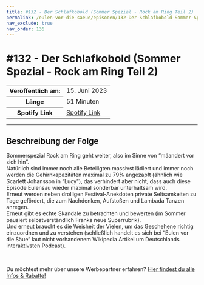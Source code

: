 ```yaml
---
title: #132 - Der Schlafkobold (Sommer Spezial - Rock am Ring Teil 2)
permalink: /eulen-vor-die-saeue/episoden/132-Der-Schlafkobold-Sommer-Spezial-Rock-am-Ring-Teil-2
nav_exclude: true
nav_order: 136
---
```


# #132 - Der Schlafkobold (Sommer Spezial - Rock am Ring Teil 2)
<table class="resp-table dcf-table dcf-table-responsive dcf-table-bordered dcf-table-striped dcf-w-100%">
                    <tbody>
                        <tr>
                            <th scope="row">Veröffentlich am:</th>
                            <td data-label="Veröffentlich am:">15. Juni 2023</td>
                        </tr>
                        <tr>
                            <th scope="row">Länge </th>
                            <td data-label="Länge ">51 Minuten</td>
                        </tr><tr>
                                <th scope="row">Spotify Link</th>
                                <td data-label="Spotify Link"><a href="https://open.spotify.com/episode/4XznJqVv8sNsBn62dsDhHG">Spotify Link</a></td>
                            </tr></tbody>
                </table>

***

## Beschreibung der Folge

<div>
<p>Sommerspezial Rock am Ring geht weiter, also im Sinne von “mäandert vor sich hin”. <br/>Natürlich sind immer noch alle Beteiligten massivst lädiert und immer noch werden die Gehirnkapazitäten maximal zu 79% angezapft (ähnlich wie Scarlett Johansson in “Lucy”), das verhindert aber nicht, dass auch diese Episode Eulensau wieder maximal sonderbar unterhaltsam wird.<br/>Erneut werden neben drolligen Festival-Anekdoten private Seltsamkeiten zu Tage gefördert, die zum Nachdenken, Aufstoßen und Lambada Tanzen anregen. <br/>Erneut gibt es echte Skandale zu betrachten und bewerten (im Sommer pausiert selbstverständlich Franks neue Superrubrik).<br/>Und erneut braucht es die Weisheit der Vielen, um das Geschehene richtig einzuordnen und zu verstehen (schließlich handelt es sich bei “Eulen vor die Säue” laut nicht vorhandenem Wikipedia Artikel um Deutschlands interaktivsten Podcast).</p><br/><p>Du möchtest mehr über unsere Werbepartner erfahren? <a href="https://linktr.ee/EulenvordieSaeue" rel="nofollow">Hier findest du alle Infos &amp; Rabatte!</a></p>  
</div>

